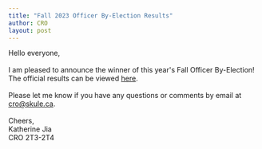 ```yaml
---
title: "Fall 2023 Officer By-Election Results"
author: CRO
layout: post
---
```


Hello everyone,<br> <br> I am pleased to announce the winner of this year's Fall Officer By-Election! The official results can be viewed <a href="https://drive.google.com/file/d/1vY07Pmj4JxzXV9kI4hYdpNFGTLWYat7V/view?usp=sharing">here</a>.<br> <br> Please let me know if you have any questions or comments by email at cro@skule.ca.<br> <br> Cheers,<br> Katherine Jia<br> CRO 2T3-2T4
